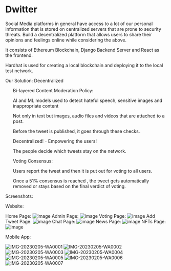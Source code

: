 # Dwitter

Social Media platforms in general have access to a lot of our personal information that is stored on centralized servers that are prone to security threats. Build a decentralized platform that allows users to share their opinions and feelings online while considering the above.

It consists of Ethereum Blockchain, Django Backend Server and React as the frontend.

Hardhat is used for creating a local blockchain and deploying it to the local test network.

Our Solution:
Decentralized
<ul>Bi-layered Content Moderation Policy:</ul>
<ul>AI and ML models used to detect hateful speech, sensitive images and inappropriate content</ul>
<ul>Not only in text but images, audio files and videos that are attached to a post.</ul>
<ul>Before the tweet is published, it goes through these checks.</ul>
<ul>Decentralized! - Empowering the users!</ul>
<ul>The people decide which tweets stay on the network.</ul>
<ul>Voting Consensus:</ul>
<ul>Users report the tweet and then it is put out for voting to all users.</ul>
<ul>Once a 51% consensus is reached , the tweet gets automatically removed or stays based on the final verdict of voting.</ul>

Screenshots:

Website:

Home Page:
![image](https://user-images.githubusercontent.com/52329525/216803382-b9be8a56-c34b-4757-a142-f05d2abaf8ec.png)
Admin Page:
![image](https://user-images.githubusercontent.com/52329525/216803389-b4b584dd-3435-4d8a-abb3-9d676b00bb61.png)
Voting Page:
![image](https://user-images.githubusercontent.com/52329525/216803399-8276e17e-113d-45d8-a631-174c10f0dd09.png)
Add Tweet Page:
![image](https://user-images.githubusercontent.com/52329525/216803605-42e3983d-0191-44d2-876d-af7ef5514da1.png)
Chat Page:
![image](https://user-images.githubusercontent.com/52329525/216803407-d4042e35-774d-442f-966c-7558dd86a222.png)
News Page:
![image](https://user-images.githubusercontent.com/52329525/216803414-afab688d-481c-4076-b850-b882a1042800.png)
NFTs Page:
![image](https://user-images.githubusercontent.com/52329525/216803417-9e8d288b-7fc7-4a16-9deb-0a14a189e711.png)

Mobile App:

![IMG-20230205-WA0001](https://user-images.githubusercontent.com/52329525/216803655-55a98f1e-48cc-4729-b3bf-f6853b225b60.jpg)
![IMG-20230205-WA0002](https://user-images.githubusercontent.com/52329525/216803670-d71ae742-c08d-4c1f-86e1-aacaaceedca4.jpg)
![IMG-20230205-WA0003](https://user-images.githubusercontent.com/52329525/216803663-4cab8b9d-f3cb-4203-a78c-5650baeeb98f.jpg)
![IMG-20230205-WA0004](https://user-images.githubusercontent.com/52329525/216803674-23ad5be4-21ce-4d2c-aea5-625b6c676efc.jpg)
![IMG-20230205-WA0005](https://user-images.githubusercontent.com/52329525/216803678-98c2e4aa-d0e3-4164-a0f5-1584b224f838.jpg)
![IMG-20230205-WA0006](https://user-images.githubusercontent.com/52329525/216803680-71793b36-6f38-4cea-8efe-ee8a88f3c23b.jpg)
![IMG-20230205-WA0007](https://user-images.githubusercontent.com/52329525/216803652-592aa108-00af-4070-9a13-da1f1ed3bd1f.jpg)
